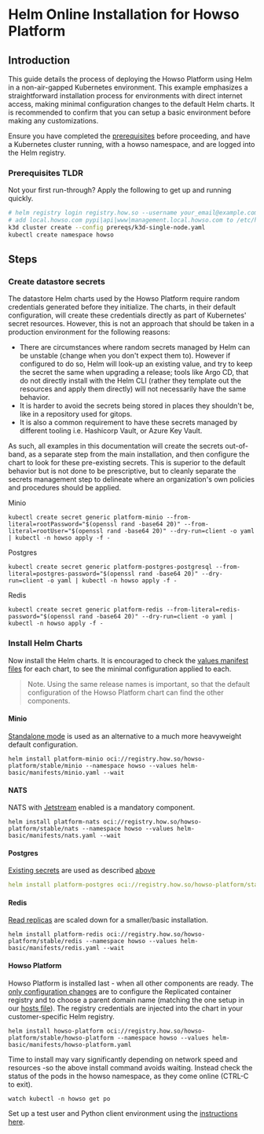 # Helm Online Installation for Howso Platform

## Introduction
This guide details the process of deploying the Howso Platform using Helm in a non-air-gapped Kubernetes environment.
This example emphasizes a straightforward installation process for environments with direct internet access, making minimal configuration changes to the default Helm charts.  It is recommended to confirm that you can setup a basic environment before making any customizations.

Ensure you have completed the [prerequisites](../prereqs/README.md) before proceeding, and have a Kubernetes cluster running, with a howso namespace, and are logged into the Helm registry.

### Prerequisites TLDR

Not your first run-through?  Apply the following to get up and running quickly. 
```sh
# helm registry login registry.how.so --username your_email@example.com --password your_license_id 
# add local.howso.com pypi|api|www|management.local.howso.com to /etc/hosts 
k3d cluster create --config prereqs/k3d-single-node.yaml
kubectl create namespace howso
```

## Steps

### Create datastore secrets 

The datastore Helm charts used by the Howso Platform require random credentials generated before they initialize.  The charts, in their default configuration, will create these credentials directly as part of Kubernetes' secret resources.  However, this is not an approach that should be taken in a production environment for the following reasons:   

- There are circumstances where random secrets managed by Helm can be unstable (change when you don't expect them to).  However if configured to do so, Helm will look-up an existing value, and try to keep the secret the same when upgrading a release; tools like Argo CD, that do not directly install with the Helm CLI (rather they template out the resources and apply them directly) will not necessarily have the same behavior. 
- It is harder to avoid the secrets being stored in places they shouldn't be, like in a repository used for gitops.
- It is also a common requirement to have these secrets managed by different tooling i.e. Hashicorp Vault, or Azure Key Vault. 

As such, all examples in this documentation will create the secrets out-of-band, as a separate step from the main installation, and then configure the chart to look for these pre-existing secrets.  This is superior to the default behavior but is not done to be prescriptive, but to cleanly separate the secrets management step to delineate where an organization's own policies and procedures should be applied.

Minio
```
kubectl create secret generic platform-minio --from-literal=rootPassword="$(openssl rand -base64 20)" --from-literal=rootUser="$(openssl rand -base64 20)" --dry-run=client -o yaml | kubectl -n howso apply -f -
```

Postgres
```
kubectl create secret generic platform-postgres-postgresql --from-literal=postgres-password="$(openssl rand -base64 20)" --dry-run=client -o yaml | kubectl -n howso apply -f -
```

Redis
```
kubectl create secret generic platform-redis --from-literal=redis-password="$(openssl rand -base64 20)" --dry-run=client -o yaml | kubectl -n howso apply -f -
```


### Install Helm Charts 

Now install the Helm charts.  It is encouraged to check the [values manifest files](./manifests/) for each chart, to see the minimal configuration applied to each.

> Note. Using the same release names is important, so that the default configuration of the Howso Platform chart can find the other components.


#### Minio

[Standalone mode](./manifests/minio.yaml) is used as an alternative to a much more heavyweight default configuration.
```
helm install platform-minio oci://registry.how.so/howso-platform/stable/minio --namespace howso --values helm-basic/manifests/minio.yaml --wait
```

#### NATS

NATS with [Jetstream](./manifests/nats.yaml) enabled is a mandatory component.
```
helm install platform-nats oci://registry.how.so/howso-platform/stable/nats --namespace howso --values helm-basic/manifests/nats.yaml --wait
```

#### Postgres

[Existing secrets](./manifests/postgres.yaml) are used as described [above](#create-datastore-secrets) 
```yaml
helm install platform-postgres oci://registry.how.so/howso-platform/stable/postgresql --namespace howso --values helm-basic/manifests/postgres.yaml --wait
```

#### Redis

[Read replicas](./manifests/redis.yaml) are scaled down for a smaller/basic installation. 
```
helm install platform-redis oci://registry.how.so/howso-platform/stable/redis --namespace howso --values helm-basic/manifests/redis.yaml --wait
```

#### Howso Platform 

Howso Platform is installed last - when all other components are ready.  The [only configuration changes](./manifests/howso-platform.yaml) are to configure the Replicated container registry and to choose a parent domain name (matching the one setup in our [hosts file](../prereqs/README.md#setup-hosts)).  The registry credentials are injected into the chart in your customer-specific Helm registry.
```
helm install howso-platform oci://registry.how.so/howso-platform/stable/howso-platform --namespace howso --values helm-basic/manifests/howso-platform.yaml
```

Time to install may vary significantly depending on network speed and resources -so the above install command avoids waiting.  Instead check the status of the pods in the howso namespace, as they come online (CTRL-C to exit).

```
watch kubectl -n howso get po 
```

Set up a test user and Python client environment using the [instructions here](../common/README.md#login-to-the-howso-platform).